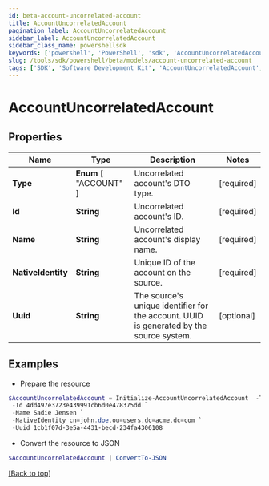 ```yaml
---
id: beta-account-uncorrelated-account
title: AccountUncorrelatedAccount
pagination_label: AccountUncorrelatedAccount
sidebar_label: AccountUncorrelatedAccount
sidebar_class_name: powershellsdk
keywords: ['powershell', 'PowerShell', 'sdk', 'AccountUncorrelatedAccount', 'BetaAccountUncorrelatedAccount'] 
slug: /tools/sdk/powershell/beta/models/account-uncorrelated-account
tags: ['SDK', 'Software Development Kit', 'AccountUncorrelatedAccount', 'BetaAccountUncorrelatedAccount']
---
```



# AccountUncorrelatedAccount

## Properties

Name | Type | Description | Notes
------------ | ------------- | ------------- | -------------
**Type** |  **Enum** [  "ACCOUNT" ] | Uncorrelated account's DTO type. | [required]
**Id** | **String** | Uncorrelated account's ID. | [required]
**Name** | **String** | Uncorrelated account's display name. | [required]
**NativeIdentity** | **String** | Unique ID of the account on the source. | [required]
**Uuid** | **String** | The source's unique identifier for the account. UUID is generated by the source system. | [optional] 

## Examples

- Prepare the resource
```powershell
$AccountUncorrelatedAccount = Initialize-AccountUncorrelatedAccount  -Type ACCOUNT `
 -Id 4dd497e3723e439991cb6d0e478375dd `
 -Name Sadie Jensen `
 -NativeIdentity cn=john.doe,ou=users,dc=acme,dc=com `
 -Uuid 1cb1f07d-3e5a-4431-becd-234fa4306108
```

- Convert the resource to JSON
```powershell
$AccountUncorrelatedAccount | ConvertTo-JSON
```


[[Back to top]](#) 

